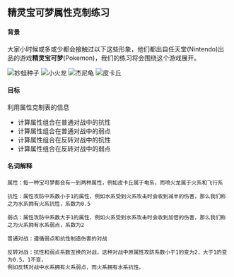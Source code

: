 ## 精灵宝可梦属性克制练习

[妙蛙种子]:http://res.pokemon.name/common/pokemon/pgl/001.00.png
[小火龙]:http://res.pokemon.name/common/pokemon/pgl/004.00.png
[杰尼龟]:http://res.pokemon.name/common/pokemon/pgl/007.00.png
[皮卡丘]:http://res.pokemon.name/common/pokemon/pgl/025.00.png

#### 背景
大家小时候或多或少都会接触过以下这些形象，他们都出自任天堂(Nintendo)出品的游戏**精灵宝可梦**(Pokemon)，我们的练习将会围绕这个游戏展开。

![妙蛙种子] ![小火龙] ![杰尼龟] ![皮卡丘]

#### 目标
利用属性克制表的信息

- 计算属性组合在普通对战中的抗性
- 计算属性组合在普通对战中的弱点
- 计算属性组合在反转对战中的抗性
- 计算属性组合在反转对战中的弱点

#### 名词解释
```
属性：每一种宝可梦都会有一到两种属性，例如皮卡丘属于电系，而喷火龙属于火系和飞行系

抗性：属性攻防中系数小于1的属性，例如水系受到火系攻击时会收到减半的伤害，那么我们称之为水系拥有火系抗性，系数为0.5

弱点：属性攻防中系数大于1的属性，例如火系受到水系攻击时会收到加倍的伤害，那么我们称之为火系拥有水系弱点，系数为2

普通对战：遵循弱点和抗性制造伤害的对战

反转对战：抗性和弱点系数互换的对战，这种对战中原属性攻防系数小于1的变为2，大于1的变为0.5，1不变，
例如反转对战中水系拥有火系弱点，而火系拥有水系抗性。
```